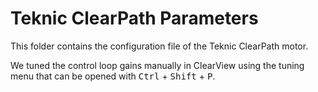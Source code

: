 # Teknic ClearPath Parameters
This folder contains the configuration file of the Teknic ClearPath motor.

We tuned the control loop gains manually in ClearView using the tuning menu that can be opened with <kbd>Ctrl</kbd> + <kbd>Shift</kbd> + <kbd>P</kbd>.